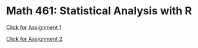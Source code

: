 # Math 461: Statistical Analysis with R

[Click for Assignment 1](Assignment-1.html)

[Click for Assignment 2](assignment2.html)
